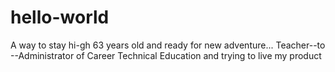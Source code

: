 # hello-world
A way to stay hi-gh
63 years old and ready for new adventure...  Teacher--to --Administrator of Career Technical Education and trying to live my product
